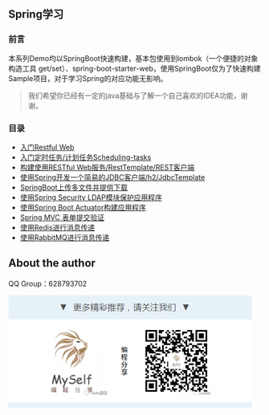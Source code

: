 ## Spring学习

### 前言

本系列Demo均以SpringBoot快速构建，基本包使用到lombok（一个便捷的对象构造工具 get/set）、spring-boot-starter-web，使用SpringBoot仅为了快速构建Sample项目，对于学习Spring的对应功能无影响。

> 我们希望你已经有一定的java基础与了解一个自己喜欢的IDEA功能，谢谢。

### 目录
* [入门Restful Web](restfulweb/README.md)
* [入门定时任务/计划任务Scheduling-tasks](sched-task/README.md)
* [构建使用RESTful Web服务/RestTemplate/REST客户端](rest-template/README.md)
* [使用Spring开发一个简易的JDBC客户端/h2/JdbcTemplate](jdbc-spring/README.md)
* [SpringBoot上传多文件并提供下载](upload-file/README.md)
* [使用Spring Security LDAP模块保护应用程序](ldap/README.md)
* [使用Spring Boot Actuator构建应用程序](actuator/README.md)
* [Spring MVC 表单提交验证](form/README.md)
* [使用Redis进行消息传递](redis/README.md)
* [使用RabbitMQ进行消息传递](rabbitmq/README.md)

## About the author

QQ Group：628793702

![Image text](https://raw.githubusercontent.com/UncleCatMySelf/img-myself/master/img/%E5%85%AC%E4%BC%97%E5%8F%B7.png)
